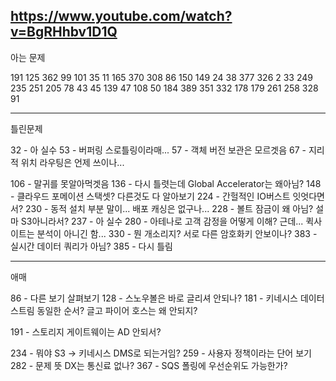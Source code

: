 https://www.youtube.com/watch?v=BgRHhbv1D1Q
------------
아는 문제

191
125
362
99
101
35
11
165
370
308
86
150
149
24
38
377
326
2
33
249
235
251
205
78
43
45
139
47
108
50
184
389
351
332
178
179
261
258
328
91

------------------
틀린문제

32 - 아 실수
53 - 버퍼링 스로틀링이라매...
57 - 객체 버전 보관은 모르겟음
67 - 지리적 위치 라우팅은 언제 쓰이나...

106 - 말귀를 못알아먹겟음
136 - 다시 틀렷는데 Global Accelerator는 왜아님?
148 - 클라우드 포메이션 스택셋? 다른것도 다 알아보기
224 - 간헐적인 IO버스트 잇엇다면서?
230 - 동적 설치 부분 말이... 배포 캐싱은 없구나...
228 - 볼트 잠금이 왜 아님? 설마 S3아니라서?
237 - 아 실수
280 - 아테나로 고객 감정을 어떻게 이해? 근데... 퀵사이트는 분석이 아니긴 함...
330 - 뭔 개소리지? 서로 다른 암호화키 안보이나?
383 - 실시간 데이터 쿼리가 아님?
385 - 다시 틀림


---------
애매


86 - 다른 보기 살펴보기
128 - 스노우볼은 바로 글리셔 안되나?
181 - 키네시스 데이터 스트림 동일한 순서? 글고 파이어 호스는 왜 안되지?

191 - 스토리지 게이트웨이는 AD 안되서?

234 - 뭐야 S3 -> 키네시스 DMS로 되는거임?
259 - 사용자 정책이라는 단어 보기
282 - 문제 뜻 DX는 통신료 없나?
367 - SQS 폴링에 우선순위도 가능한가?






